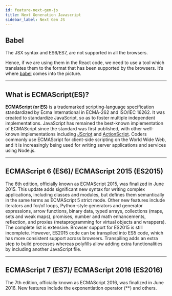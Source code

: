 ```yaml
---
id: feature-next-gen-js
title: Next Generation Javascript
sidebar_label: Next Gen JS
---
```


## Babel

The JSX syntax and ES6/ES7, are not supported in all the browsers.

Hence, if we are using them in the React code, we need to use a tool which translates them to the format that has been supported by the browsers. 
It’s where [babel](http://babeljs.io) comes into the picture.

---

## What is ECMAScript(ES)?

**ECMAScript (or ES)** is a trademarked scripting-language specification standardized by Ecma International in ECMA-262 and ISO/IEC 16262. 
It was created to standardize JavaScript, so as to foster multiple independent implementations. 
JavaScript has remained the best-known implementation of ECMAScript since the standard was first published, 
with other well-known implementations including [JScript](https://en.wikipedia.org/wiki/JScript) and [ActionScript](https://en.wikipedia.org/wiki/ActionScript). 
Coders commonly use ECMAScript for client-side scripting on the World Wide Web, 
and it is increasingly being used for writing server applications and services using Node.js.

---

## ECMAScript 6 (ES6)/ ECMAScript 2015 (ES2015)

The 6th edition, officially known as ECMAScript 2015, was finalized in June 2015. This update adds significant new syntax for writing complex applications, 
including classes and modules, but defines them semantically in the same terms as ECMAScript 5 strict mode. Other new features include iterators and for/of loops, 
Python-style generators and generator expressions, arrow functions, binary data, typed arrays, collections (maps, sets and weak maps), promises, number and math enhancements, 
reflection, and proxies (metaprogramming for virtual objects and wrappers). The complete list is extensive. Browser support for ES2015 is still incomplete. 
However, ES2015 code can be transpiled into ES5 code, which has more consistent support across browsers. Transpiling adds an extra step to build processes whereas polyfills allow adding extra functionalities by including another JavaScript file.


---

## ECMAScript 7 (ES7)/ ECMAScript 2016 (ES2016)

The 7th edition, officially known as ECMAScript 2016, was finalized in June 2016. New features include the exponentiation operator (**) and others.


<script async src="//pagead2.googlesyndication.com/pagead/js/adsbygoogle.js"></script>
<ins class="adsbygoogle"
     style="display:block"
     data-ad-client="ca-pub-7586505628408924"
     data-ad-slot="5652642939"
     data-ad-format="auto"></ins>
<script>
(adsbygoogle = window.adsbygoogle || []).push({});
</script>  


<script src="https://codefund.io/scripts/fefc6de5-a0ce-46e8-a15d-f43733b5b454/embed.js"></script>
<div id="codefund_ad"></div>
